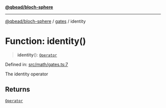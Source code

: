 [**@qbead/bloch-sphere**](../../../../index.md)

***

[@qbead/bloch-sphere](../../../../index.md) / [gates](../index.md) / identity

# Function: identity()

> **identity**(): [`Operator`](../../../../classes/Operator.md)

Defined in: [src/math/gates.ts:7](https://github.com/qbead/bloch-sphere/blob/9ff2dae0481f00679728b83f1e83d06a69a548d1/src/math/gates.ts#L7)

The identity operator

## Returns

[`Operator`](../../../../classes/Operator.md)
